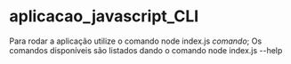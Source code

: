 # aplicacao_javascript_CLI
Para rodar a aplicação utilize o comando node index.js *comando*;
Os comandos disponíveis são listados dando o comando node index.js --help